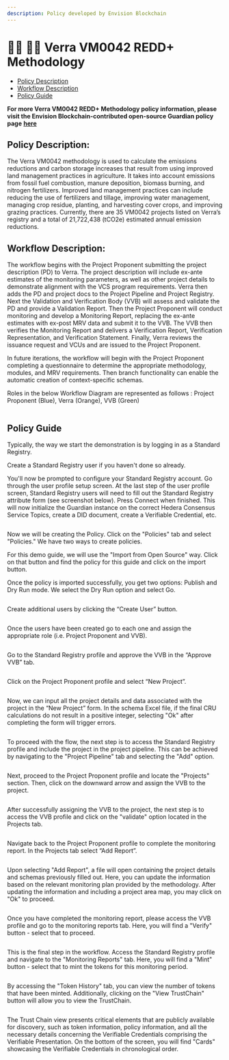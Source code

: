 ```yaml
---
description: Policy developed by Envision Blockchain
---
```


# 🧑🌾 🧑🌾 Verra VM0042 REDD+ Methodology

* [Policy Description](verra-vm0042-redd+-methodology.md#policy-description)
* [Workflow Description](verra-vm0042-redd+-methodology.md#workflow-description)
* [Policy Guide](verra-vm0042-redd+-methodology.md#policy-guide)

**For more Verra VM0042 REDD+ Methodology policy information, please visit the Envision Blockchain-contributed open-source Guardian policy page** [**here**](https://github.com/hashgraph/guardian/tree/main/Methodology%20Library/Verra/Verra%20Redd/VM0042)

## **Policy Description**:

The Verra VM0042 methodology is used to calculate the emissions reductions and carbon storage increases that result from using improved land management practices in agriculture. It takes into account emissions from fossil fuel combustion, manure deposition, biomass burning, and nitrogen fertilizers. Improved land management practices can include reducing the use of fertilizers and tillage, improving water management, managing crop residue, planting, and harvesting cover crops, and improving grazing practices. Currently, there are 35 VM0042 projects listed on Verra’s registry and a total of 21,722,438 (tCO2e) estimated annual emission reductions.

## **Workflow Description**:

The workflow begins with the Project Proponent submitting the project description (PD) to Verra. The project description will include ex-ante estimates of the monitoring parameters, as well as other project details to demonstrate alignment with the VCS program requirements. Verra then adds the PD and project docs to the Project Pipeline and Project Registry. Next the Validation and Verification Body (VVB) will assess and validate the PD and provide a Validation Report. Then the Project Proponent will conduct monitoring and develop a Monitoring Report, replacing the ex-ante estimates with ex-post MRV data and submit it to the VVB. The VVB then verifies the Monitoring Report and delivers a Verification Report, Verification Representation, and Verification Statement. Finally, Verra reviews the issuance request and VCUs and are issued to the Project Proponent.

In future iterations, the workflow will begin with the Project Proponent completing a questionnaire to determine the appropriate methodology, modules, and MRV requirements. Then branch functionality can enable the automatic creation of context-specific schemas.

Roles in the below Workflow Diagram are represented as follows : Project Proponent (Blue), Verra (Orange), VVB (Green)

<figure><img src="../../../.gitbook/assets/image (103).png" alt=""><figcaption></figcaption></figure>

## Policy Guide

Typically, the way we start the demonstration is by logging in as a Standard Registry.

Create a Standard Registry user if you haven't done so already.

You'll now be prompted to configure your Standard Registry account. Go through the user profile setup screen. At the last step of the user profile screen, Standard Registry users will need to fill out the Standard Registry attribute form (see screenshot below). Press Connect when finished. This will now initialize the Guardian instance on the correct Hedera Consensus Service Topics, create a DID document, create a Verifiable Credential, etc.

<figure><img src="../../../.gitbook/assets/image (101) (1) (2).png" alt=""><figcaption></figcaption></figure>

Now we will be creating the Policy. Click on the "Policies" tab and select "Policies." We have two ways to create policies.

For this demo guide, we will use the "Import from Open Source" way. Click on that button and find the policy for this guide and click on the import button.

Once the policy is imported successfully, you get two options: Publish and Dry Run mode. We select the Dry Run option and select Go.

<figure><img src="../../../.gitbook/assets/image (93).png" alt=""><figcaption></figcaption></figure>

Create additional users by clicking the “Create User” button.

<figure><img src="../../../.gitbook/assets/image (87).png" alt=""><figcaption></figcaption></figure>

Once the users have been created go to each one and assign the appropriate role (i.e. Project Proponent and VVB).

<figure><img src="../../../.gitbook/assets/image (37) (2).png" alt=""><figcaption></figcaption></figure>

Go to the Standard Registry profile and approve the VVB in the “Approve VVB” tab.

<figure><img src="../../../.gitbook/assets/image (100).png" alt=""><figcaption></figcaption></figure>

Click on the Project Proponent profile and select “New Project”.

<figure><img src="../../../.gitbook/assets/image (109).png" alt=""><figcaption></figcaption></figure>

Now, we can input all the project details and data associated with the project in the “New Project” form. In the schema Excel file, if the final CRU calculations do not result in a positive integer, selecting "Ok" after completing the form will trigger errors.

<figure><img src="../../../.gitbook/assets/image (73).png" alt=""><figcaption></figcaption></figure>

To proceed with the flow, the next step is to access the Standard Registry profile and include the project in the project pipeline. This can be achieved by navigating to the "Project Pipeline" tab and selecting the "Add" option.

<figure><img src="../../../.gitbook/assets/image (92).png" alt=""><figcaption></figcaption></figure>

Next, proceed to the Project Proponent profile and locate the "Projects" section. Then, click on the downward arrow and assign the VVB to the project.

<figure><img src="../../../.gitbook/assets/image (72).png" alt=""><figcaption></figcaption></figure>

After successfully assigning the VVB to the project, the next step is to access the VVB profile and click on the "validate" option located in the Projects tab.

<figure><img src="../../../.gitbook/assets/image (95).png" alt=""><figcaption></figcaption></figure>

Navigate back to the Project Proponent profile to complete the monitoring report. In the Projects tab select “Add Report”.

<figure><img src="../../../.gitbook/assets/image (104).png" alt=""><figcaption></figcaption></figure>

Upon selecting "Add Report", a file will open containing the project details and schemas previously filled out. Here, you can update the information based on the relevant monitoring plan provided by the methodology. After updating the information and including a project area map, you may click on "Ok" to proceed.

<figure><img src="../../../.gitbook/assets/image (110).png" alt=""><figcaption></figcaption></figure>

Once you have completed the monitoring report, please access the VVB profile and go to the monitoring reports tab. Here, you will find a "Verify" button - select that to proceed.

<figure><img src="../../../.gitbook/assets/image (75).png" alt=""><figcaption></figcaption></figure>

This is the final step in the workflow. Access the Standard Registry profile and navigate to the "Monitoring Reports" tab. Here, you will find a "Mint" button - select that to mint the tokens for this monitoring period.

<figure><img src="../../../.gitbook/assets/image (83).png" alt=""><figcaption></figcaption></figure>

By accessing the "Token History" tab, you can view the number of tokens that have been minted. Additionally, clicking on the "View TrustChain" button will allow you to view the TrustChain.

<figure><img src="../../../.gitbook/assets/image (106).png" alt=""><figcaption></figcaption></figure>

The Trust Chain view presents critical elements that are publicly available for discovery, such as token information, policy information, and all the necessary details concerning the Verifiable Credentials comprising the Verifiable Presentation. On the bottom of the screen, you will find "Cards" showcasing the Verifiable Credentials in chronological order.

<figure><img src="../../../.gitbook/assets/image (108).png" alt=""><figcaption></figcaption></figure>
